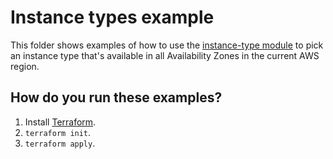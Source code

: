 # Instance types example

This folder shows examples of how to use the [instance-type module](https://github.com/terraform-modules-krish/terraform-aws-utilities/blob/v0.9.3/modules/instance-type) to pick an instance type
that's available in all Availability Zones in the current AWS region.




## How do you run these examples?

1. Install [Terraform](https://www.terraform.io/).
1. `terraform init`.
1. `terraform apply`.



